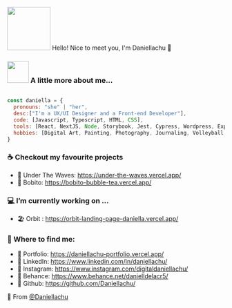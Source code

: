 <img src="https://giffiles.alphacoders.com/163/163328.gif" width="100"> Hello! Nice to meet you, I'm Daniellachu 🍥

### <img src="https://media.giphy.com/media/mGcNjsfWAjY5AEZNw6/giphy.gif" width="50"> A little more about me...  

```javascript

const daniella = {
  pronouns: "she" | "her",
  desc:["I'm a UX/UI Designer and a Front-end Developer"],
  code: [Javascript, Typescript, HTML, CSS],
  tools: [React, NextJS, Node, Storybook, Jest, Cypress, Wordpress, Expo, Android Studio, Vercel],
  hobbies: [Digital Art, Painting, Photography, Journaling, Volleyball, Badminton]
}
```

### <h3> ☕ Checkout my favourite projects</h3>
- 🪼 Under The Waves: https://under-the-waves.vercel.app/
- 🧋 Bobito: https://bobito-bubble-tea.vercel.app/

### <h3> 💻 I’m currently working on ... </h3>
- 🏖 Orbit : https://orbit-landing-page-daniella.vercel.app/

### 💌 Where to find me:
- 🪷 Portfolio: https://daniellachu-portfolio.vercel.app/
- 🍙 LinkedIn: https://www.linkedin.com/in/daniellachu/
- 🎱 Instagram: https://www.instagram.com/digitaldaniellachu/
- 🍵 Behance: https://www.behance.net/danielldelacr5/
- 🔗 Github: https://github.com/Daniellachu/

🍡 From [@Daniellachu](https://github.com/Daniellachu)
